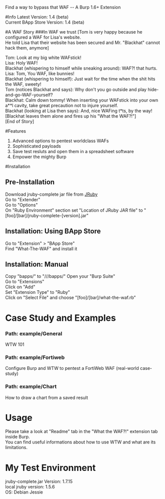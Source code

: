 Find a way to bypass that WAF
-- A Burp 1.6+ Extension  

#Info
Latest Version: 1.4 (beta)  
Current BApp Store Version: 1.4 (beta)  

#A WAF Story
###In WAF we trust
[Tom is very happy because he configured a WAF for Lisa's website.  
He told Lisa that their website has been secured and Mr. "Blackhat" cannot hack them, anymore]  
  
Tom: Look at my big white WAFstick!  
Lisa: Holy WAF!  
Blackhat (whispering to himself while sneaking around): WAF?! that hurts.  
Lisa: Tom, You WAF, like bunnies!  
Blackhat (whispering to himself): Just wait for the time when the shit hits the WAF, sweety!  
Tom (notices Blackhat and says): Why don't you go outside and play hide-and-go-WAF-yourself?  
Blackhat: Calm down tommy! When inserting your WAFstick into your own a\*\*l cavity, take great precaution not to injure yourself.   
Blackhat (looking at Lisa then says): And, nice WAFing t\*ts, by the way!  
[Blackhat leaves them alone and fires up his "What the WAF?!"]  
[End of Story]

#Features
1. Advanced options to pentest worldclass WAFs  
2. Sophisticated payloads  
3. Save test resluts and open them in a spreadsheet software  
4. Empower the mighty Burp  

#Installation
## Pre-Installation
Download jruby-complete jar file from [JRuby](http://www.jruby.org/download)  
Go to "Extender"  
Go to "Options"  
On "Ruby Environment" section set "Location of JRuby JAR file" to "\[foo\]/\[bar\]/jruby-complete-\[version\].jar"  

## Installation: Using BApp Store
Go to "Extension" > "BApp Store"  
Find "What-The-WAF" and install it  

## Installation: Manual
Copy "bapps/" to "<path>/<to>/<burp>/bapps/"
Open your "Burp Suite"  
Go to "Extensions"  
Click on "Add"  
Set "Extension Type" to "Ruby"  
Click on "Select File" and choose "\[foo\]/\[bar\]/what-the-waf.rb"  

# Case Study and Examples
### Path: example/General
WTW 101  

### Path: example/Fortiweb
Configure Burp and WTW to pentest a FortiWeb WAF (real-world case-study)  

### Path: example/Chart
How to draw a chart from a saved result  

# Usage
Please take a look at "Readme" tab in the "What the WAF?!" extension tab inside Burp.  
You can find useful informations about how to use WTW and what are its limitations.  

# My Test Environment
jruby-complete.jar Version: 1.7.15  
local jruby version: 1.5.6  
OS: Debian Jessie  
